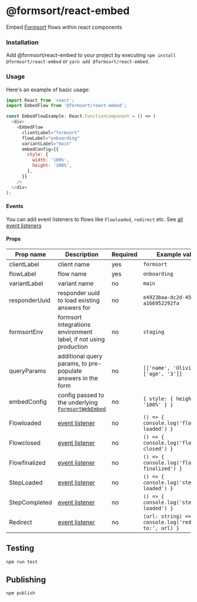 # @formsort/react-embed

Embed [Formsort](https://formsort.com) flows within react components

### Installation

Add @formsort/react-embed to your project by executing `npm install @formsort/react-embed` or `yarn add @formsort/react-embed`.

### Usage

Here's an example of basic usage:

```js
import React from 'react';
import EmbedFlow from '@formsort/react-embed';

const EmbedFlowExample: React.FunctionComponent = () => (
  <div>
    <EmbedFlow
      clientLabel="formsort"
      flowLabel="onboarding"
      variantLabel="main"
      embedConfig={{
        style: {
          width: '100%',
          height: '100%',
        },
      }}
    />
  </div>
);
```

#### Events

You can add event listeners to flows like `Flowloaded`, `redirect` etc. See [all event listeners](https://github.com/formsort/oss/tree/master/packages/web-embed-api#event-listeners)

#### Props

| Prop name     | Description                                                                                                  | Required | Example values                                             |
| ------------- | ------------------------------------------------------------------------------------------------------------ | -------- | ---------------------------------------------------------- |
| clientLabel   | client name                                                                                                  | yes      | `formsort`                                                 |
| flowLabel     | flow name                                                                                                    | yes      | `onboarding`                                               |
| variantLabel  | variant name                                                                                                 | no       | `main`                                                     |
| responderUuid | responder uuid to load existing answers for                                                                  | no       | `e4923baa-dc2d-4555-813c-a166952292fa`                     |
| formsortEnv   | formsort integrations environment label, if not using production                                             | no       | `staging`                                                  |
| queryParams   | additional query params, to pre-populate answers in the form                                                 | no       | `[['name', 'Olivia']], ['age', '3']]`                      |
| embedConfig   | config passed to the underlying [`FormsortWebEmbed`](https://github.com/formsort/oss/tree/master/packages/web-embed-api) | no       | `{ style: { height: '100%' } }`                            |
| Flowloaded    | [event listener](https://github.com/formsort/oss/tree/master/packages/web-embed-api#flowloaded-answers--key-string-any----void)                          | no       | `() => { console.log('flow loaded') }`                     |
| Flowclosed    | [event listener](https://github.com/formsort/oss/tree/master/packages/web-embed-api#flowclosed-answers--key-string-any---void)                          | no       | `() => { console.log('flow closed') }`                     |
| Flowfinalized | [event listener](https://github.com/formsort/oss/tree/master/packages/web-embed-api#flowfinalized-answers--key-string-any---void)                       | no       | `() => { console.log('flow finalized') }`                  |
| StepLoaded | [event listener](https://github.com/formsort/oss/tree/master/packages/web-embed-api#steploaded-answers--key-string-any---void)                       | no       | `() => { console.log('step loaded') }`                  |
| StepCompleted | [event listener](https://github.com/formsort/oss/tree/master/packages/web-embed-api#steploaded-answers--key-string-any---void)                       | no       | `() => { console.log('step loaded') }`                  |
| Redirect      | [event listener](https://github.com/formsort/oss/tree/master/packages/web-embed-api#redirect--url-string-answers--key-string-any-----cancel-boolean---undefined)                            | no       | `(url: string) => { console.log('redirecting to:', url) }` |

## Testing

```
npm run test
```

## Publishing

```
npm publish
```
